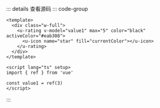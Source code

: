 <!-- import -->
<script setup>
import Basic from '../examples/rating/01.basic.vue'
</script>
<!-- import -->

<!-- component -->
<Basic></Basic>
::: details 查看源码
::: code-group
```vue [template]
<template>
  <div class="w-full">
    <u-rating v-model="value1" max="5" color="black" activeColor="#eab308">
      <u-icon name="star" fill="currentColor"></u-icon>
    </u-rating>
  </div>
</template>
```

```vue [script]
<script lang="ts" setup>
import { ref } from 'vue'

const value1 = ref(3)
</script>
```

:::
<!-- component -->
